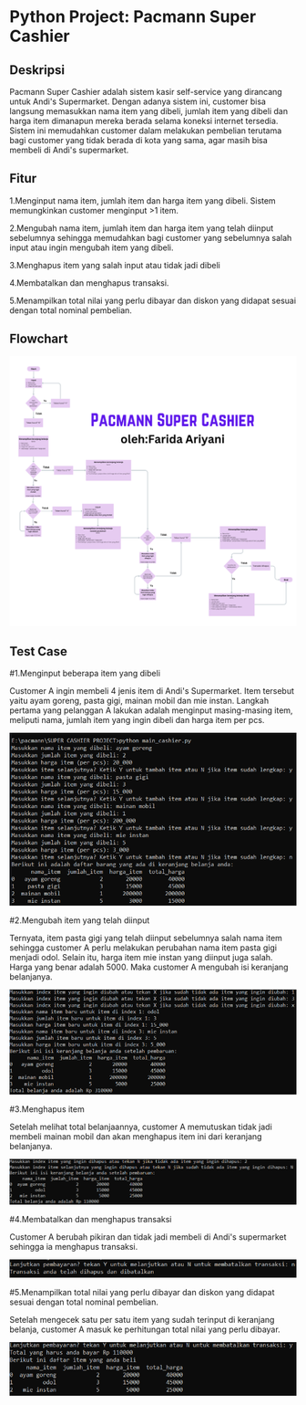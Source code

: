 # Python Project: Pacmann Super Cashier
## Deskripsi
Pacmann Super Cashier adalah sistem kasir self-service yang dirancang untuk Andi's Supermarket. Dengan adanya sistem ini, customer bisa langsung memasukkan nama item yang dibeli, jumlah item yang dibeli dan harga item dimanapun mereka berada selama koneksi internet tersedia. Sistem ini memudahkan customer dalam melakukan pembelian terutama bagi customer yang tidak berada di kota yang sama, agar masih bisa membeli di Andi's supermarket.

## Fitur
1.Menginput nama item, jumlah item dan harga item yang dibeli. Sistem memungkinkan customer menginput >1 item.

2.Mengubah nama item, jumlah item dan harga item yang telah diinput sebelumnya sehingga memudahkan bagi customer yang sebelumnya salah input atau ingin mengubah item yang dibeli.

3.Menghapus item yang salah input atau tidak jadi dibeli

4.Membatalkan dan menghapus transaksi.

5.Menampilkan total nilai yang perlu dibayar dan diskon yang didapat sesuai dengan total nominal pembelian.

## Flowchart
![alt text](https://github.com/fanisenohusodo/pacmann_supercashier/blob/main/image/Flowchart_super_cashier.png?raw=true)

## Test Case
#1.Menginput beberapa item yang dibeli

Customer A ingin membeli 4 jenis item di Andi's Supermarket. Item tersebut yaitu ayam goreng, pasta gigi, mainan mobil dan mie instan.
Langkah pertama yang pelanggan A lakukan adalah menginput masing-masing item, meliputi nama, jumlah item yang ingin dibeli dan harga item per pcs.

![alt text](https://github.com/fanisenohusodo/pacmann_supercashier/blob/main/image/TC1.PNG?raw=true)

#2.Mengubah item yang telah diinput

Ternyata, item pasta gigi yang telah diinput sebelumnya salah nama item sehingga customer A perlu melakukan perubahan nama item pasta gigi menjadi odol.
Selain itu, harga item mie instan yang diinput juga salah. Harga yang benar adalah 5000. Maka customer A mengubah isi keranjang belanjanya.

![alt text](https://github.com/fanisenohusodo/pacmann_supercashier/blob/main/image/TC2.PNG?raw=true)

#3.Menghapus item

Setelah melihat total belanjaannya, customer A memutuskan tidak jadi membeli mainan mobil dan akan menghapus item ini dari keranjang belanjanya.

![alt text](https://github.com/fanisenohusodo/pacmann_supercashier/blob/main/image/TC3.PNG?raw=true)

#4.Membatalkan dan menghapus transaksi

Customer A berubah pikiran dan tidak jadi membeli di Andi's supermarket sehingga ia menghapus transaksi.

![alt text](https://github.com/fanisenohusodo/pacmann_supercashier/blob/main/image/TC4.PNG?raw=true)

#5.Menampilkan total nilai yang perlu dibayar dan diskon yang didapat sesuai dengan total nominal pembelian.

Setelah mengecek satu per satu item yang sudah terinput di keranjang belanja, customer A masuk ke perhitungan total nilai yang perlu dibayar.

![alt text](https://github.com/fanisenohusodo/pacmann_supercashier/blob/main/image/TC5.PNG?raw=true)





